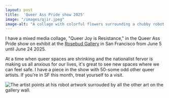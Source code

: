 ```yaml
---
layout: post
title:  'Queer Ass Pride show 2025'
image: "/images/qjir.jpeg"
image-alt: "A collage with colorful flowers surrounding a chubby robot wearing an 80s style ringer tee that reads 'Queer Joy Is Resistance.'"
---
```

I have a mixed media collage, "Queer Joy is Resistance," in the Queer Ass Pride show on exhibit at the [Rosebud Gallery](https://www.rosebudgallery.com/) in San Francisco from June 5 until June 24 2025.

At a time when queer spaces are shrinking and the nationalist fervor is making us all anxious for our lives, it's great to see new spaces where we can feel safe. I have a piece in the show with 50-some odd other queer artists. If you're in SF this month, treat yourself to a visit.

![The artist points at his robot artwork surrouded by all the other art on the gallery wall.](/images/qap.jpeg)


